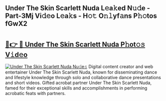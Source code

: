 ## Under The Skin Scarlett Nuda L𝚎a𝚔ed N𝚞𝚍e - Part-3Mj Vi𝚍𝚎o L𝚎a𝚔s - H𝚘𝚝 O𝚗𝚕yf𝚊ns P𝚑𝚘tos fGwX2

# <h2><a href="http://kf1vf4.oniu.top/?m=Under+The+Skin+Scarlett+Nuda">🔗👉 🔴 Under The Skin Scarlett Nuda P𝚑ot𝚘𝚜 V𝚒d𝚎o</a></h2>

[![Under The Skin Scarlett Nuda Nu𝚍e𝚜](https://i.imgur.com/0qMVB7G.gif)](http://kf1vf4.oniu.top/?m=Under+The+Skin+Scarlett+Nuda)
Digital content creator and web entertainer Under The Skin Scarlett Nuda, known for disseminating dance and lifestyle knowledge through solo and collaborative dance presentations and short videos. Gifted acrobat partner Under The Skin Scarlett Nuda, famed for their exceptional skills and accomplishments in performing acrobatic feats with partners.  
